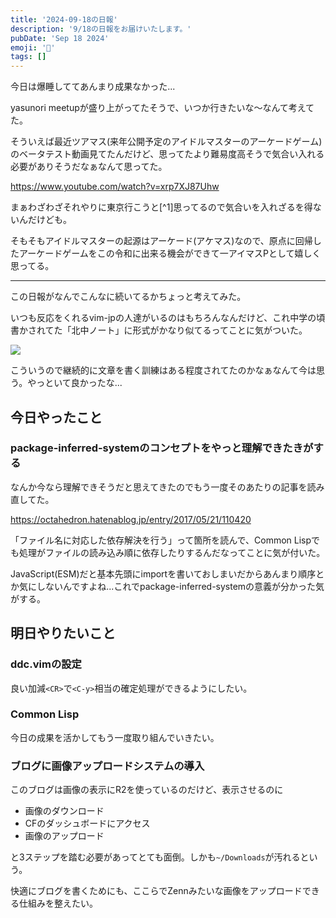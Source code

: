 ```yaml
---
title: '2024-09-18の日報'
description: '9/18の日報をお届けいたします。'
pubDate: 'Sep 18 2024'
emoji: '🦊'
tags: []
---
```


今日は爆睡しててあんまり成果なかった...

yasunori meetupが盛り上がってたそうで、いつか行きたいな～なんて考えてた。

そういえば最近ツアマス(来年公開予定のアイドルマスターのアーケードゲーム)のベータテスト動画見てたんだけど、思ってたより難易度高そうで気合い入れる必要がありそうだなぁなんて思ってた。

https://www.youtube.com/watch?v=xrp7XJ87Uhw

まぁわざわざそれやりに東京行こうと[^1]思ってるので気合いを入れざるを得ないんだけども。

そもそもアイドルマスターの起源はアーケード(アケマス)なので、原点に回帰したアーケードゲームをこの令和に出来る機会ができて一アイマスPとして嬉しく思ってる。

---

この日報がなんでこんなに続いてるかちょっと考えてみた。

いつも反応をくれるvim-jpの人達がいるのはもちろんなんだけど、これ中学の頃書かされてた「北中ノート」に形式がかなり似てるってことに気がついた。

![](https://r2.comamoca.dev/2024-09-19-diary.svg)

こういうので継続的に文章を書く訓練はある程度されてたのかなぁなんて今は思う。やっといて良かったな...


## 今日やったこと

### package-inferred-systemのコンセプトをやっと理解できたきがする

なんか今なら理解できそうだと思えてきたのでもう一度そのあたりの記事を読み直してた。

https://octahedron.hatenablog.jp/entry/2017/05/21/110420

「ファイル名に対応した依存解決を行う」って箇所を読んで、Common Lispでも処理がファイルの読み込み順に依存したりするんだなってことに気が付いた。

JavaScript(ESM)だと基本先頭にimportを書いておしまいだからあんまり順序とか気にしないんですよね...これでpackage-inferred-systemの意義が分かった気がする。

## 明日やりたいこと

### ddc.vimの設定

良い加減`<CR>`で`<C-y>`相当の確定処理ができるようにしたい。

### Common Lisp

今日の成果を活かしてもう一度取り組んでいきたい。


### ブログに画像アップロードシステムの導入

このブログは画像の表示にR2を使っているのだけど、表示させるのに

- 画像のダウンロード
- CFのダッシュボードにアクセス
- 画像のアップロード

と3ステップを踏む必要があってとても面倒。しかも`~/Downloads`が汚れるという。

快適にブログを書くためにも、ここらでZennみたいな画像をアップロードできる仕組みを整えたい。

[^2]: 運良く東京の企業に就職できたら沢山プレイできそうだとは思ってる。
